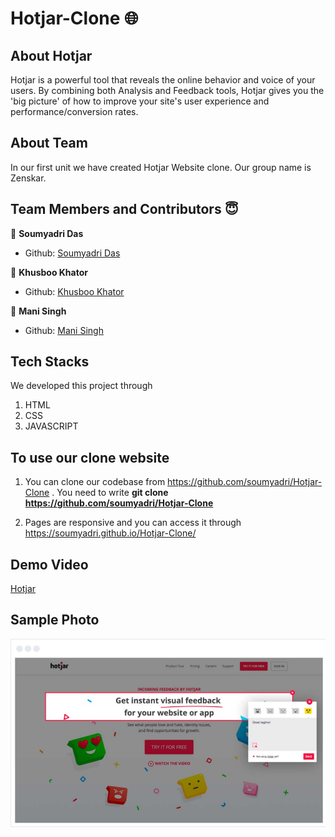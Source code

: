 # Hotjar-Clone 🌐

## About Hotjar

Hotjar is a powerful tool that reveals the online behavior and voice of your users. By combining both Analysis and Feedback tools, Hotjar gives you the 'big picture' of how to improve your site's user experience and performance/conversion rates.

## About Team

In our first unit we have created Hotjar Website clone. Our group name is Zenskar.

## Team Members and Contributors 😇

👤 **Soumyadri Das**

- Github: [Soumyadri Das](https://github.com/soumyadri)

👤 **Khusboo Khator**

- Github: [Khusboo Khator](https://github.com/khushbookhator)

👤 **Mani Singh**

- Github: [Mani Singh](https://github.com/Manisingh12)

## Tech Stacks

We developed this project through 
1. HTML
2. CSS
3. JAVASCRIPT

## To use our clone website

1. You can clone our codebase from https://github.com/soumyadri/Hotjar-Clone .  You need to write **git clone https://github.com/soumyadri/Hotjar-Clone**

2. Pages are responsive and you can access it through https://soumyadri.github.io/Hotjar-Clone/

## Demo Video

[Hotjar](https://masai-course.s3.ap-south-1.amazonaws.com/users/865/submissions/62920/180956/67d2e663c45c04a289aa302f0b6cccd1/zanskar%20main.mp4)

## Sample Photo

![Hotjar](https://github.com/soumyadri/Hotjar-Clone/blob/main/files/loginImg.png)

